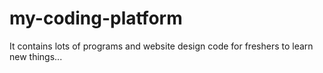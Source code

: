 # my-coding-platform
It contains lots of programs and website design code for freshers to learn new things...
